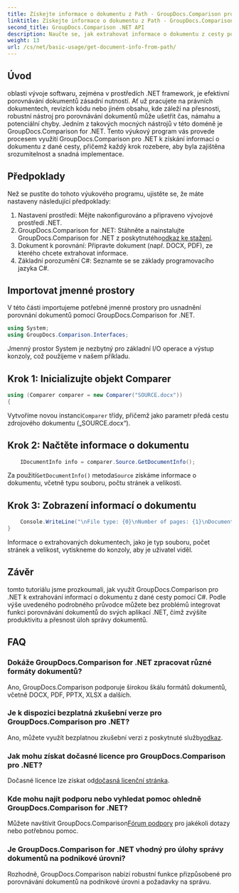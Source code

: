 ```yaml
---
title: Získejte informace o dokumentu z Path - GroupDocs.Comparison pro .NET
linktitle: Získejte informace o dokumentu z Path - GroupDocs.Comparison pro .NET
second_title: GroupDocs.Comparison .NET API
description: Naučte se, jak extrahovat informace o dokumentu z cesty pomocí GroupDocs.Comparison for .NET. Snadné kroky pro efektivní správu dokumentů v C#.
weight: 13
url: /cs/net/basic-usage/get-document-info-from-path/
---
```

## Úvod
oblasti vývoje softwaru, zejména v prostředích .NET framework, je efektivní porovnávání dokumentů zásadní nutností. Ať už pracujete na právních dokumentech, revizích kódu nebo jiném obsahu, kde záleží na přesnosti, robustní nástroj pro porovnávání dokumentů může ušetřit čas, námahu a potenciální chyby. Jedním z takových mocných nástrojů v této doméně je GroupDocs.Comparison for .NET. Tento výukový program vás provede procesem využití GroupDocs.Comparison pro .NET k získání informací o dokumentu z dané cesty, přičemž každý krok rozebere, aby byla zajištěna srozumitelnost a snadná implementace.
## Předpoklady
Než se pustíte do tohoto výukového programu, ujistěte se, že máte nastaveny následující předpoklady:
1. Nastavení prostředí: Mějte nakonfigurováno a připraveno vývojové prostředí .NET.
2.  GroupDocs.Comparison for .NET: Stáhněte a nainstalujte GroupDocs.Comparison for .NET z poskytnutého[odkaz ke stažení](https://releases.groupdocs.com/comparison/net/).
3. Dokument k porovnání: Připravte dokument (např. DOCX, PDF), ze kterého chcete extrahovat informace.
4. Základní porozumění C#: Seznamte se se základy programovacího jazyka C#.

## Importovat jmenné prostory
V této části importujeme potřebné jmenné prostory pro usnadnění porovnání dokumentů pomocí GroupDocs.Comparison for .NET.
```csharp
using System;
using GroupDocs.Comparison.Interfaces;
```

Jmenný prostor System je nezbytný pro základní I/O operace a výstup konzoly, což použijeme v našem příkladu.

## Krok 1: Inicializujte objekt Comparer
```csharp
using (Comparer comparer = new Comparer("SOURCE.docx"))
{
```
 Vytvoříme novou instanci`Comparer` třídy, přičemž jako parametr předá cestu zdrojového dokumentu („SOURCE.docx“).
## Krok 2: Načtěte informace o dokumentu
```csharp
    IDocumentInfo info = comparer.Source.GetDocumentInfo();
```
 Za použití`GetDocumentInfo()` metoda`Source` získáme informace o dokumentu, včetně typu souboru, počtu stránek a velikosti.
## Krok 3: Zobrazení informací o dokumentu
```csharp
    Console.WriteLine("\nFile type: {0}\nNumber of pages: {1}\nDocument size: {2} bytes", info.FileType, info.PageCount, info.Size);
}
```
Informace o extrahovaných dokumentech, jako je typ souboru, počet stránek a velikost, vytiskneme do konzoly, aby je uživatel viděl.

## Závěr
tomto tutoriálu jsme prozkoumali, jak využít GroupDocs.Comparison pro .NET k extrahování informací o dokumentu z dané cesty pomocí C#. Podle výše uvedeného podrobného průvodce můžete bez problémů integrovat funkci porovnávání dokumentů do svých aplikací .NET, čímž zvýšíte produktivitu a přesnost úloh správy dokumentů.
## FAQ
### Dokáže GroupDocs.Comparison for .NET zpracovat různé formáty dokumentů?
Ano, GroupDocs.Comparison podporuje širokou škálu formátů dokumentů, včetně DOCX, PDF, PPTX, XLSX a dalších.
### Je k dispozici bezplatná zkušební verze pro GroupDocs.Comparison pro .NET?
 Ano, můžete využít bezplatnou zkušební verzi z poskytnuté služby[odkaz](https://releases.groupdocs.com/).
### Jak mohu získat dočasné licence pro GroupDocs.Comparison pro .NET?
 Dočasné licence lze získat od[dočasná licenční stránka](https://purchase.groupdocs.com/temporary-license/).
### Kde mohu najít podporu nebo vyhledat pomoc ohledně GroupDocs.Comparison for .NET?
 Můžete navštívit GroupDocs.Comparison[Fórum podpory](https://forum.groupdocs.com/c/comparison/12) pro jakékoli dotazy nebo potřebnou pomoc.
### Je GroupDocs.Comparison for .NET vhodný pro úlohy správy dokumentů na podnikové úrovni?
Rozhodně, GroupDocs.Comparison nabízí robustní funkce přizpůsobené pro porovnávání dokumentů na podnikové úrovni a požadavky na správu.